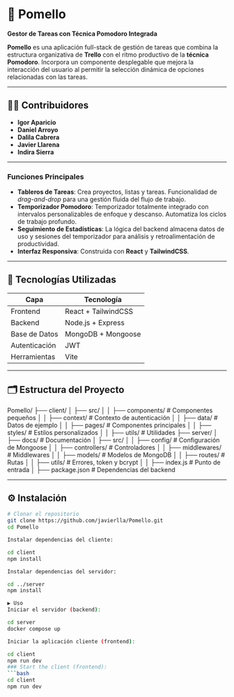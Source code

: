 # 🧠 Pomello  
**Gestor de Tareas con Técnica Pomodoro Integrada**

**Pomello** es una aplicación full-stack de gestión de tareas que combina la estructura organizativa de **Trello** con el ritmo productivo de la **técnica Pomodoro**. Incorpora un componente desplegable que mejora la interacción del usuario al permitir la selección dinámica de opciones relacionadas con las tareas.

---

## 👨‍💻 Contribuidores

- **Igor Aparicio**  
- **Daniel Arroyo**  
- **Dalila Cabrera**  
- **Javier Llarena**  
- **Indira Sierra**

---

### Funciones Principales

- **Tableros de Tareas**: Crea proyectos, listas y tareas. Funcionalidad de *drag-and-drop* para una gestión fluida del flujo de trabajo.
- **Temporizador Pomodoro**: Temporizador totalmente integrado con intervalos personalizables de enfoque y descanso. Automatiza los ciclos de trabajo profundo.
- **Seguimiento de Estadísticas**: La lógica del backend almacena datos de uso y sesiones del temporizador para análisis y retroalimentación de productividad.
- **Interfaz Responsiva**: Construida con **React** y **TailwindCSS**.

---

## 🚀 Tecnologías Utilizadas

| Capa           | Tecnología                 |
|----------------|----------------------------|
| Frontend       | React + TailwindCSS        |
| Backend        | Node.js + Express          |
| Base de Datos  | MongoDB + Mongoose         |
| Autenticación  | JWT                        |
| Herramientas   | Vite                       |

---

## 🗂 Estructura del Proyecto

Pomello/
├── client/
│ ├── src/
│ │ ├── components/ # Componentes pequeños
│ │ ├── context/ # Contexto de autenticación
│ │ ├── data/ # Datos de ejemplo
│ │ ├── pages/ # Componentes principales
│ │ ├── styles/ # Estilos personalizados
│ │ ├── utils/ # Utilidades
├── server/
│ ├── docs/ # Documentación
│ ├── src/
│ │ ├── config/ # Configuración de Mongoose
│ │ ├── controllers/ # Controladores
│ │ ├── middlewares/ # Middlewares
│ │ ├── models/ # Modelos de MongoDB
│ │ ├── routes/ # Rutas
│ │ ├── utils/ # Errores, token y bcrypt
│ │ ├── index.js # Punto de entrada
│ ├── package.json # Dependencias del backend


---

## ⚙️ Instalación

```bash
# Clonar el repositorio
git clone https://github.com/javierlla/Pomello.git
cd Pomello

Instalar dependencias del cliente:

cd client
npm install

Instalar dependencias del servidor:

cd ../server
npm install

▶️ Uso
Iniciar el servidor (backend):

cd server
docker compose up

Iniciar la aplicación cliente (frontend):

cd client
npm run dev
### Start the client (frontend):
```bash
cd client
npm run dev
```
